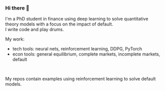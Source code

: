 ### Hi there 👋

I'm a PhD student in finance using deep learning to solve quantitative theory models with a focus on the impact of default.<br>
I write code and play drums.<br>

My work:<br>
  + tech tools: neural nets, reinforcement learning, DDPG, PyTorch
  + econ tools: general equilibrium, complete markets, incomplete markets, default
 
<br>

My repos contain examples using reinforcement learning to solve default models.<br>


<!--
**jonasbarth123/jonasbarth123** is a ✨ _special_ ✨ repository because its `README.md` (this file) appears on your GitHub profile.

Here are some ideas to get you started:

- 🔭 I’m currently working on ...
- 🌱 I’m currently learning ...
- 👯 I’m looking to collaborate on ...
- 🤔 I’m looking for help with ...
- 💬 Ask me about ...
- 📫 How to reach me: ...
- 😄 Pronouns: ...
- ⚡ Fun fact: ...
-->
